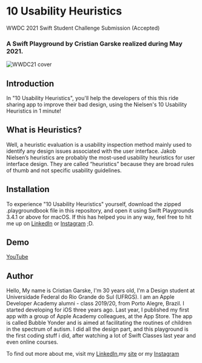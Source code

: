 # 10 Usability Heuristics 
WWDC 2021 Swift Student Challenge Submission (Accepted)

### A Swift Playground by Cristian Garske realized during May 2021.

![WWDC21 cover](https://user-images.githubusercontent.com/39194179/120403503-b0572800-c31a-11eb-88c6-bd270da290e2.png)


## Introduction

In "10 Usability Heuristics", you'll help the developers of this this ride sharing app to improve their bad design, using the Nielsen's 10 Usability Heuristics in 1 minute!

## What is Heuristics?

Well, a heuristic evaluation is a usability inspection method mainly used to identify any design issues associated with the user interface. Jakob Nielsen’s heuristics are probably the most-used usability heuristics for user interface design. They are called “heuristics” because they are broad rules of thumb and not specific usability guidelines.

## Installation

To experience "10 Usability Heuristics" yourself, download the zipped .playgroundbook file in this repository, and open it using Swift Playgrounds 3.4.1 or above for macOS. If this has helped you in any way, feel free to hit me up on [LinkedIn](https://www.linkedin.com/in/cristiangarske/) or [Instagram](https://www.instagram.com/oddghostly/) ;D.

## Demo

[YouTube](https://youtu.be/26w5qdg78_s)

## Author

Hello, My name is Cristian Garske, I'm 30 years old, I'm a Design student at Universidade Federal do Rio Grande do Sul (UFRGS). I am an Apple Developer Academy alumni - class 2019/20, from Porto Alegre, Brazil. I started developing for iOS three years ago. Last year, I published my first app with a group of Apple Academy colleagues, at the App Store. The app is called Bubble Yonder and is aimed at facilitating the routines of children in the spectrum of autism. I did all the design part, and this playground is the first coding stuff i did, after watching a lot of Swift Classes last year and even online courses.

To find out more about me, visit my [LinkedIn](https://www.linkedin.com/in/cristiangarske/),my [site](https://cristiangars.com) or my [Instagram](https://www.instagram.com/oddghostly/)
